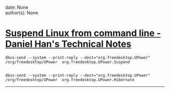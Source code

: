 
date: None  
author(s): None  

# [Suspend Linux from command line - Daniel Han's Technical Notes](https://sites.google.com/site/xiangyangsite/home/technical-tips/linux-unix/common-tips/suspend-linux-from-command-line)

  

    
    
    dbus-send --system --print-reply --dest="org.freedesktop.UPower"  /org/freedesktop/UPower  org.freedesktop.UPower.Suspend
    
    
    dbus-send --system --print-reply --dest="org.freedesktop.UPower"  /org/freedesktop/UPower  org.freedesktop.UPower.Hibernate
    
    
      
      
  
---

